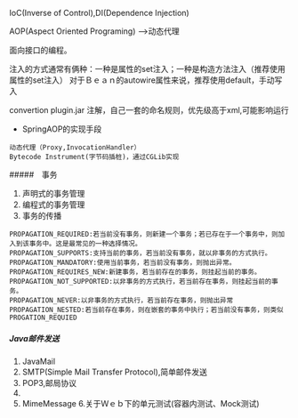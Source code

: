 IoC(Inverse of Control),DI(Dependence Injection)

AOP(Aspect Oriented Programing)   -->动态代理

面向接口的编程。

注入的方式通常有俩种：一种是属性的set注入；一种是构造方法注入（推荐使用属性的set注入）
对于Ｂｅａｎ的autowire属性来说，推荐使用default，手动写入

convertion plugin.jar 注解，自己一套的命名规则，优先级高于xml,可能影响运行

- SpringAOP的实现手段
```
动态代理（Proxy,InvocationHandler）
Bytecode Instrument(字节码插桩)，通过CGLib实现
```

#####　事务
1. 声明式的事务管理
2. 编程式的事务管理
3. 事务的传播
```
PROPAGATION_REQUIRED:若当前没有事务，则新建一个事务；若已存在于一个事务中，则加入到该事务中。这是最常见的一种选择情况。
PROPAGATION_SUPPORTS:支持当前的事务，若当前没有事务，就以非事务的方式执行。
PROPAGATION_MANDATORY:使用当前事务，若当前没有事务，则抛出异常。
PROPAGATION_REQUIRES_NEW:新建事务，若当前存在的事务，则挂起当前的事务。
PROPAGATION_NOT_SUPPORTED:以非事务的方式执行，若当前存在事务，则挂起当前的事务。
PROPAGATION_NEVER:以非事务的方式执行，若当前存在事务，则抛出异常
PROPAGATION_NESTED:若当前存在事务，则在嵌套的事务中执行；若当前没有事务，则类似PROGATION_REQUIED
```

##### Java邮件发送　
1. JavaMail
2. SMTP(Simple Mail Transfer Protocol),简单邮件发送
3. POP3,邮局协议
4. 
5. MimeMessage
6.关于Ｗｅｂ下的单元测试(容器内测试、Mock测试)
